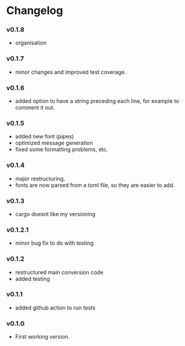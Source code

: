# Changelog

### v0.1.8
 - organisation

### v0.1.7
 - minor changes and improved test coverage.

### v0.1.6
 - added option to have a string preceding each line, for example to comment it out. 

### v0.1.5
 - added new font (pipes)
 - optimized message generation
 - fixed some formatting problems, etc.

### v0.1.4
 - major restructuring.
 - fonts are now parsed from a toml file, so they are easier to add.

### v0.1.3
 - cargo doesnt like my versioning

### v0.1.2.1
 - minor bug fix to do with testing

### v0.1.2
 - restructured main conversion code
 - added testing

### v0.1.1
 - added github action to run tests

### v0.1.0
 - First working version.
